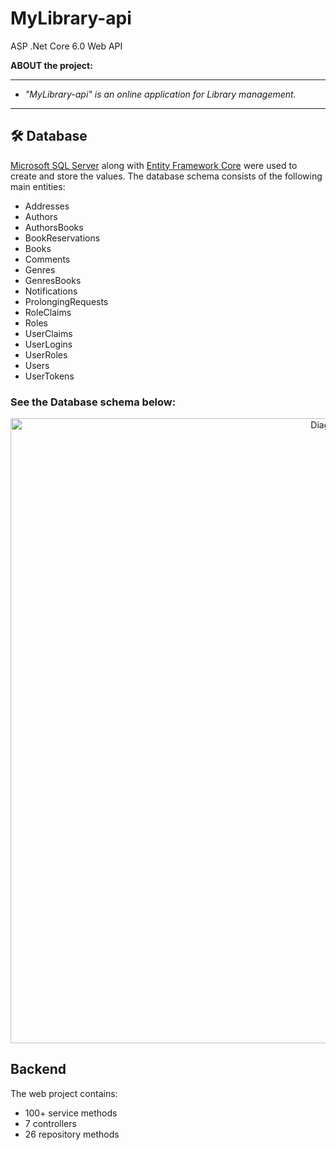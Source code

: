 # MyLibrary-api
ASP .Net Core 6.0 Web API

 **ABOUT the project:**
 
 ------------
 
 - *"MyLibrary-api" is an online application for Library management.*


 ------------

## 🛠 **Database**
[Microsoft SQL Server](https://www.microsoft.com/en-us/sql-server/sql-server-downloads) along with [Entity Framework Core](https://dotnet.microsoft.com/download) were used to create and store the values. 
The database schema consists of the following main entities:

* Addresses
* Authors
* AuthorsBooks
* BookReservations
* Books
* Comments
* Genres
* GenresBooks
* Notifications
* ProlongingRequests
* RoleClaims
* Roles
* UserClaims
* UserLogins
* UserRoles
* Users
* UserTokens

### **See the Database schema below:**

<p align="center">
  <img width="1000" src="C:\Users\User\MyLibrary\MyLibrary-api\RilaLibrary\db-MyLibrary.png" alt="Diagram"> 
</p>

## **Backend**
The web project contains:
* 100+ service methods
* 7 controllers
* 26 repository methods
